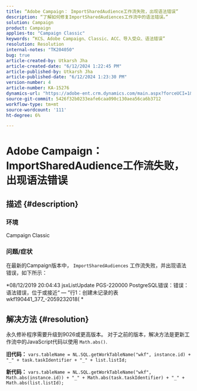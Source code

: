 ```yaml
---
title: “Adobe Campaign： ImportSharedAudience工作流失败，出现语法错误”
description: “了解如何修复ImportSharedAudiences工作流中的语法错误。”
solution: Campaign
product: Campaign
applies-to: "Campaign Classic"
keywords: “KCS、Adobe Campaign、Classic、ACC、导入受众、语法错误”
resolution: Resolution
internal-notes: "TK204050"
bug: true
article-created-by: Utkarsh Jha
article-created-date: "6/12/2024 1:22:45 PM"
article-published-by: Utkarsh Jha
article-published-date: "6/12/2024 1:23:30 PM"
version-number: 4
article-number: KA-15276
dynamics-url: "https://adobe-ent.crm.dynamics.com/main.aspx?forceUCI=1&pagetype=entityrecord&etn=knowledgearticle&id=f75670d8-be28-ef11-840a-00224808decd"
source-git-commit: 5426f32b0233eafe6caa090c130aea56ca6b3712
workflow-type: tm+mt
source-wordcount: '111'
ht-degree: 6%

---
```


# Adobe Campaign： ImportSharedAudience工作流失败，出现语法错误

## 描述 {#description}


### <b>环境</b>

Campaign Classic



### <b>问题/症状</b>

在最新的Campaign版本中， `ImportSharedAudiences` 工作流失败，并出现语法错误，如下所示：

*08/12/2019 20:04:43 jsxListUpdate PGS-220000 PostgreSQL错误：错误：语法错误，位于或接近“ — ”行1：创建未记录的表wkf190441_377_-2059232018( *


## 解决方法 {#resolution}


永久修补程序需要升级到9026或更高版本。 对于之前的版本，解决方法是更新工作流中的JavaScript代码以使用 `Math.abs()`.

<b>旧代码：</b>
`vars.tableName = NL.SQL.getWorkTableName("wkf", instance.id) + "_" + task.taskIdentifier + "_" + list.listId;`

<b>新代码：</b>
`vars.tableName = NL.SQL.getWorkTableName("wkf", Math.abs(instance.id)) + "_" + Math.abs(task.taskIdentifier) + "_" + Math.abs(list.listId);`


